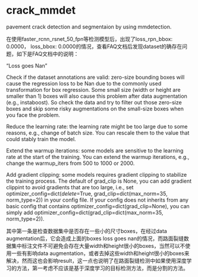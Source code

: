 # crack_mmdet
pavement crack detection and segmentaion by using mmdetection.

在使用faster_rcnn_rsnet_50_fpn等检测模型后，出现了loss_rpn_bbox: 0.0000， loss_bbox: 0.0000的情况，查看FAQ文档后发现dataset的确存在问题，如下是FAQ文档中的说明：

“Loss goes Nan”

Check if the dataset annotations are valid: zero-size bounding boxes will cause the regression loss to be Nan due to the commonly used transformation for box regression. Some small size (width or height are smaller than 1) boxes will also cause this problem after data augmentation (e.g., instaboost). So check the data and try to filter out those zero-size boxes and skip some risky augmentations on the small-size boxes when you face the problem.

Reduce the learning rate: the learning rate might be too large due to some reasons, e.g., change of batch size. You can rescale them to the value that could stably train the model.

Extend the warmup iterations: some models are sensitive to the learning rate at the start of the training. You can extend the warmup iterations, e.g., change the warmup_iters from 500 to 1000 or 2000.

Add gradient clipping: some models requires gradient clipping to stabilize the training process. The default of grad_clip is None, you can add gradient clippint to avoid gradients that are too large, i.e., set optimizer_config=dict(_delete_=True, grad_clip=dict(max_norm=35, norm_type=2)) in your config file. If your config does not inherits from any basic config that contains optimizer_config=dict(grad_clip=None), you can simply add optimizer_config=dict(grad_clip=dict(max_norm=35, norm_type=2)).

其中第一条是检查数据集中是否存在一些小的尺寸boxes，在经过data augmentation后，它会造成上面的boxes loss goes nan的情况，而路面裂缝数据集中标注文件不可避免会存在大量width和height很小的boxes，当然可以不使用一些有影响data augmentation，或者去掉这些width和height很小的boxes来解决，然而这也会影响result，这一点也说明了在路面裂缝检测中如果使用深度学习的方法，第一考虑不应该是基于深度学习的目标检测方法，而是分割的方法。
